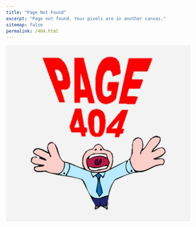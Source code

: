 ```yaml
---
title: "Page Not Found"
excerpt: "Page not found. Your pixels are in another canvas."
sitemap: false
permalink: /404.html
---
```


![](../assets/images/404.jpg)
